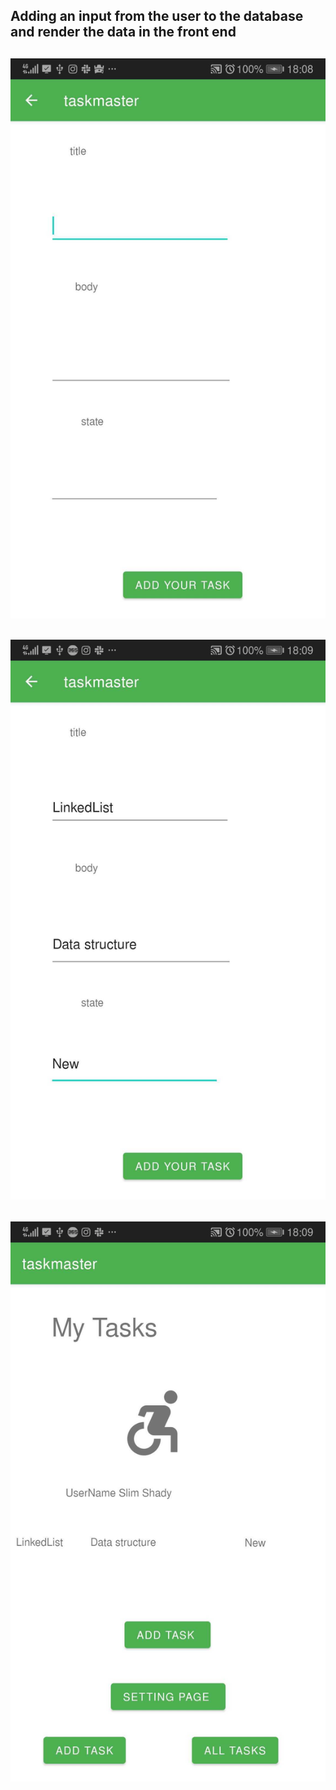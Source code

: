 ## Adding an input from the user to the database and render the data in the front end


## ![image description](lab29A.jpg)
## ![image description](LAB29B.jpg)
## ![image description](LAB29C.jpg)
